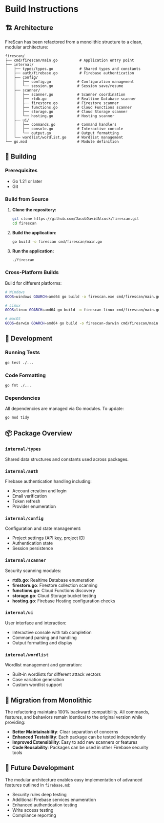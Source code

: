 # Build Instructions

## 🏗️ Architecture

FireScan has been refactored from a monolithic structure to a clean, modular architecture:

```
firescan/
├── cmd/firescan/main.go          # Application entry point
├── internal/
│   ├── types/types.go            # Shared types and constants
│   ├── auth/firebase.go          # Firebase authentication
│   ├── config/
│   │   ├── config.go            # Configuration management
│   │   └── session.go           # Session save/resume
│   ├── scanner/
│   │   ├── scanner.go           # Scanner coordination
│   │   ├── rtdb.go              # Realtime Database scanner
│   │   ├── firestore.go         # Firestore scanner
│   │   ├── functions.go         # Cloud Functions scanner
│   │   ├── storage.go           # Cloud Storage scanner
│   │   └── hosting.go           # Hosting scanner
│   ├── ui/
│   │   ├── commands.go          # Command handlers
│   │   ├── console.go           # Interactive console
│   │   └── output.go            # Output formatting
│   └── wordlist/wordlist.go     # Wordlist management
└── go.mod                       # Module definition
```

## 🔧 Building

### Prerequisites
- Go 1.21 or later
- Git

### Build from Source

1. **Clone the repository:**
   ```bash
   git clone https://github.com/JacobDavidAlcock/firescan.git
   cd firescan
   ```

2. **Build the application:**
   ```bash
   go build -o firescan cmd/firescan/main.go
   ```

3. **Run the application:**
   ```bash
   ./firescan
   ```

### Cross-Platform Builds

Build for different platforms:

```bash
# Windows
GOOS=windows GOARCH=amd64 go build -o firescan.exe cmd/firescan/main.go

# Linux
GOOS=linux GOARCH=amd64 go build -o firescan-linux cmd/firescan/main.go

# macOS
GOOS=darwin GOARCH=amd64 go build -o firescan-darwin cmd/firescan/main.go
```

## 🧪 Development

### Running Tests
```bash
go test ./...
```

### Code Formatting
```bash
go fmt ./...
```

### Dependencies
All dependencies are managed via Go modules. To update:
```bash
go mod tidy
```

## 📦 Package Overview

### `internal/types`
Shared data structures and constants used across packages.

### `internal/auth`
Firebase authentication handling including:
- Account creation and login
- Email verification
- Token refresh
- Provider enumeration

### `internal/config`
Configuration and state management:
- Project settings (API key, project ID)
- Authentication state
- Session persistence

### `internal/scanner`
Security scanning modules:
- **rtdb.go**: Realtime Database enumeration
- **firestore.go**: Firestore collection scanning
- **functions.go**: Cloud Functions discovery
- **storage.go**: Cloud Storage bucket testing
- **hosting.go**: Firebase Hosting configuration checks

### `internal/ui`
User interface and interaction:
- Interactive console with tab completion
- Command parsing and handling
- Output formatting and display

### `internal/wordlist`
Wordlist management and generation:
- Built-in wordlists for different attack vectors
- Case variation generation
- Custom wordlist support

## 🔄 Migration from Monolithic

The refactoring maintains 100% backward compatibility. All commands, features, and behaviors remain identical to the original version while providing:

- **Better Maintainability**: Clear separation of concerns
- **Enhanced Testability**: Each package can be tested independently
- **Improved Extensibility**: Easy to add new scanners or features
- **Code Reusability**: Packages can be used in other Firebase security tools

## 🚧 Future Development

The modular architecture enables easy implementation of advanced features outlined in `firebase.md`:

- Security rules deep testing
- Additional Firebase services enumeration
- Enhanced authentication testing
- Write access testing
- Compliance reporting